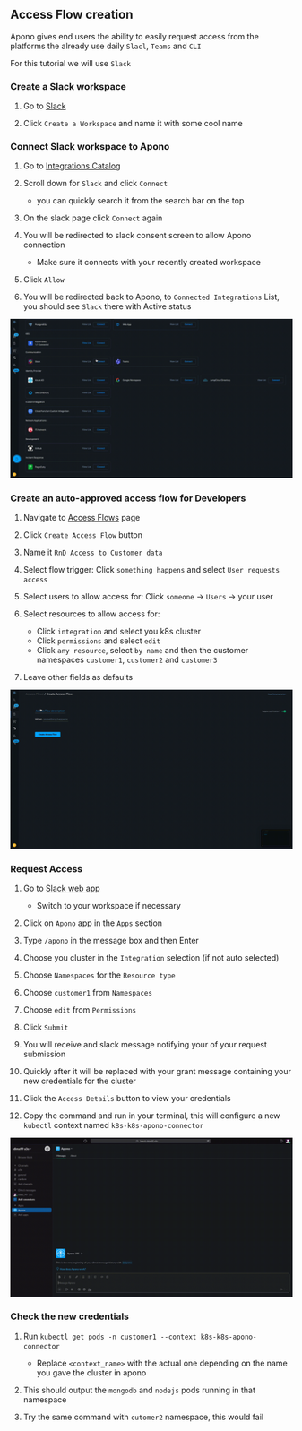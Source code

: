 ## Access Flow creation

Apono gives end users the ability to easily request access from the platforms the already use daily
`Slacl`, `Teams` and `CLI`

For this tutorial we will use `Slack`

### Create a Slack workspace

1. Go to [Slack](https://slack.com/get-started#/landing)

2. Click `Create a Workspace` and name it with some cool name

### Connect Slack workspace to Apono

1. Go to [Integrations Catalog](https://app.apono.io/catalog)

2. Scroll down for `Slack` and click `Connect`

   * you can quickly search it from the search bar on the top

3. On the slack page click `Connect` again

4. You will be redirected to slack consent screen to allow Apono connection

   * Make sure it connects with your recently created workspace

5. Click `Allow`

6. You will be redirected back to Apono, to `Connected Integrations` List, you should see `Slack` there with Active status

![connect_slack.gif](./gifs/connect_slack.gif)

### Create an auto-approved access flow for Developers

1. Navigate to [Access Flows](https://app.apono.io/access-flows) page

2. Click `Create Access Flow` button

3. Name it `RnD Access to Customer data`

4. Select flow trigger: Click `something happens` and select `User requests access`

5. Select users to allow access for: Click `someone` -> `Users` -> your user

6. Select resources to allow access for:

   * Click `integration` and select you k8s cluster
   * Click `permissions` and select `edit`
   * Click `any resource`, select `by name` and then the customer namespaces `customer1`, `customer2` and `customer3`

7. Leave other fields as defaults

![create_automatic_access_flow.gif](./gifs/create_automatic_access_flow.gif)

### Request Access

1. Go to [Slack web app](https://slack.com/)

   * Switch to your workspace if necessary

2. Click on `Apono` app in the `Apps` section

3. Type `/apono` in the message box and then Enter

4. Choose you cluster in the `Integration` selection (if not auto selected)

5. Choose `Namespaces` for the `Resource type`

6. Choose `customer1` from `Namespaces`

7. Choose `edit` from `Permissions`

8. Click `Submit`

9. You will receive and slack message notifying your of your request submission

10. Quickly after it will be replaced with your grant message containing your new credentials for the cluster

11. Click the `Access Details` button to view your credentials

12. Copy the command and run in your terminal, this will configure a new `kubectl` context named `k8s-k8s-apono-connector`

![request_from_slack_1.gif](./gifs/request_from_slack_1.gif)

### Check the new credentials

1. Run `kubectl get pods -n customer1 --context k8s-k8s-apono-connector`

   * Replace `<context_name>` with the actual one depending on the name you gave the cluster in apono

2. This should output the `mongodb` and `nodejs` pods running in that namespace

3. Try the same command with `cutomer2` namespace, this would fail
